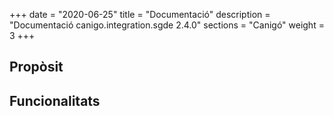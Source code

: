 +++
date        = "2020-06-25"
title       = "Documentació"
description = "Documentació canigo.integration.sgde 2.4.0"
sections    = "Canigó"
weight      = 3
+++

## Propòsit



## Funcionalitats
